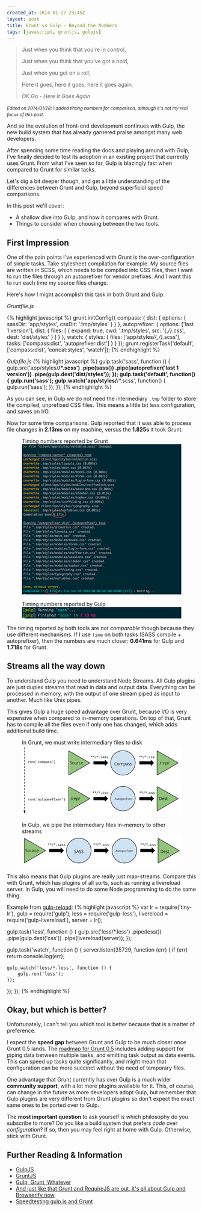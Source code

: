 ```yaml
---
created_at: 2014-01-27 23:45Z
layout: post
title: Grunt vs Gulp - Beyond the Numbers
tags: [javascript, gruntjs, gulpjs]
---
```


<blockquote>
  <p>Just when you think that you're in control,</p>
  <p>Just when you think that you've got a hold,</p>
  <p>Just when you get on a roll,</p>
  <p>Here it goes, here it goes, here it goes again.</p>
  <p><cite> OK Go - Here It Goes Again</cite></p>
</blockquote>


<small>*Edited on 2014/01/28: I added timing numbers for comparison, although it's not my real
focus of this post.*</small>

And so the evolution of front-end development continues with Gulp,
the new build system that has already garnered praise amongst many
web developers.

After spending some time reading the docs and playing around with
Gulp, I've finally decided to test its adoption in an existing
project that currently uses Grunt. From what I've seen so far,
Gulp is blazingly fast when compared to Grunt for similar tasks.

Let's dig a bit deeper though, and get a little understanding of the
differences between Grunt and Gulp, beyond superficial speed comparisons.

In this post we'll cover:
- A shallow dive into Gulp, and how it compares with Grunt.
- Things to consider when choosing between the two tools.

## First Impression

One of the pain points I've experienced with Grunt is the over-configuration
of simple tasks. Take stylesheet compilation for example. My source files are
written in SCSS, which needs to be compiled into CSS files, then I want to run
the files through an autoprefixer for vendor prefixes. And I want this to run
each time my source files change.

Here's how I might accomplish this task in both Grunt and Gulp.

*Gruntfile.js*

{% highlight javascript %}
grunt.initConfig({
 compass: {
    dist: {
      options: {
        sassDir: 'app/styles',
        cssDir: '.tmp/styles'
      }
    }
  },
  autoprefixer: {
    options: ['last 1 version'],
    dist: {
      files: [
        {
          expand: true,
          cwd: '.tmp/styles',
          src: '{,*/}*.css',
          dest: 'dist/styles'
        }
      ]
    }
  },
  watch: {
    styles: {
      files: ['app/styles/{,*/}*.scss'],
      tasks: ['compass:dist', 'autoprefixer:dist']
    }
  }
});
grunt.registerTask('default', ['compass:dist', 'concat:styles', 'watch']);
{% endhighlight %}

*Gulpfile.js*
{% highlight javascript %}
gulp.task('sass', function () {
  gulp.src('app/styles/**/*.scss')
    .pipe(sass())
    .pipe(autoprefixer('last 1 version'))
    .pipe(gulp.dest('dist/styles'));
});
gulp.task('default', function() {
  gulp.run('sass');
  gulp.watch('app/styles/**/*.scss', function() {
    gulp.run('sass');
  });
});
{% endhighlight %}

As you can see, in Gulp we do not need the intermediary `.tmp` folder to
store the compiled, unprefixed CSS files. This means a little bit less configuration,
and saves on I/O.

Now for some time comparisons. Gulp reported that it was able to process file changes
in **2.13ms** on my machine, versus the **1.825s** it took Grunt.

<figure>
  <figcaption>
    Timing numbers reported by Grunt
  </figcaption>
  <img src="/images/grunt-compile.png" alt="Grunt timing">
</figure>

<span></span>

<figure>
  <figcaption>
    Timing numbers reported by Gulp
  </figcaption>
  <img src="/images/gulp-compile.png" alt="Gulp timing">
</figure>

The timing reported by both tools are *not comparable* though because they use different mechanisms.
If I use `time` on both tasks (SASS compile + autoprefixer), then the numbers are much closer:
**0.641ms** for Gulp and **1.718s** for Grunt.

## Streams all the way down

To understand Gulp you need to understand Node Streams. All Gulp plugins are
just duplex streams that read in data and output data. Everything can be processed
in memory, with the output of one stream piped as input to another. Much like Unix pipes.

This gives Gulp a huge speed advantage over Grunt, because I/O is very expensive when
compared to in-memory operations. On top of that, Grunt has to compile all the files even if
only one has changed, which adds additional build time.

<figure>
  <figcaption>
    In Grunt, we must write intermediary files to disk
  </figcaption>
  <img src="/images/grunt-flow.png" alt="Grunt flow">
</figure>

<span></span>

<figure>
  <figcaption>
    In Gulp, we pipe the intermediary files in-memory to other streams
  </figcaption>
  <img src="/images/gulp-flow.png" alt="Gulp flow">
</figure>

This also means that Gulp plugins are really just map-streams. Compare this with Grunt, which has
plugins of all sorts, such as running a livereload server. In Gulp, you will need to do some Node
programming to do the same thing.

Example from [gulp-reload](https://npmjs.org/package/gulp-livereload):
{% highlight javascript %}
var lr = require('tiny-lr'),
    gulp = require('gulp'),
    less = require('gulp-less'),
    livereload = require('gulp-livereload'),
    server = lr();

gulp.task('less', function () {
  gulp.src('less/*.less')
    .pipe(less())
    .pipe(gulp.dest('css'))
    .pipe(livereload(server));
});

gulp.task('watch', function () {
  server.listen(35729, function (err) {
    if (err) return console.log(err);

    gulp.watch('less/*.less', function () {
        gulp.run('less');
    });
  });
});
{% endhighlight %}

## Okay, but which is better?

Unfortunately, I can't tell you which tool is better because that is a matter of preference.

I expect the **speed gap** between Grunt and Gulp to be much closer once Grunt 0.5 lands. The [roadmap
for Grunt 0.5](https://github.com/gruntjs/grunt-docs/blob/master/Roadmap.md) includes adding support for
piping data between multiple tasks, and emitting task output as data events. This can speed up tasks
quite significantly, and might mean that configuration can be more succinct without the need of temporary
files.

One advantage that Grunt currently has over Gulp is a much wider **community support**, with a lot
more plugins available for it. This, of course, can change in the future as more developers adopt Gulp,
but remember that Gulp plugins are very different from Grunt plugins so don't expect the exact same ones
to be ported over to Gulp.

The **most important question** to ask yourself is which philosophy do you subscribe to more? Do you
like a build system that prefers *code* over *configuration*? If so, then you may feel right at home
with Gulp. Otherwise, stick with Grunt.


## Further Reading & Information

- [GulpJS](http://gulpjs.com/)
- [GruntJS](http://gruntjs.com/)
- [Gulp, Grunt, Whatever](http://blog.ponyfoo.com/2014/01/09/gulp-grunt-whatever)
- [And just like that Grunt and RequireJS are out, it's all about Gulp and Browserify now](http://www.100percentjs.com/just-like-grunt-gulp-browserify-now/)
- [Speedtesting gulp.js and Grunt](http://labs.tmw.co.uk/2014/01/speedtesting-gulp-and-grunt/)
